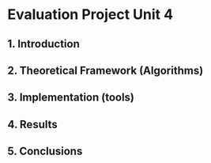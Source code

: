 # Evaluation Project Unit 4

## 1. Introduction

## 2. Theoretical Framework (Algorithms)

## 3. Implementation (tools)

## 4. Results



## 5. Conclusions
